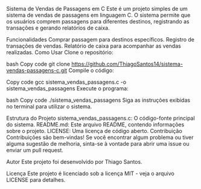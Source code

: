 Sistema de Vendas de Passagens em C
Este é um projeto simples de um sistema de vendas de passagens em linguagem C. O sistema permite que os usuários comprem passagens para diferentes destinos, registrando as transações e gerando relatórios de caixa.

Funcionalidades
Comprar passagem para destinos específicos.
Registro de transações de vendas.
Relatório de caixa para acompanhar as vendas realizadas.
Como Usar
Clone o repositório:

bash
Copy code
git clone https://github.com/ThiagoSantos14/sistema-vendas-passagens-c.git
Compile o código:

Copy code
gcc sistema_vendas_passagens.c -o sistema_vendas_passagens
Execute o programa:

bash
Copy code
./sistema_vendas_passagens
Siga as instruções exibidas no terminal para utilizar o sistema.

Estrutura do Projeto
sistema_vendas_passagens.c: O código-fonte principal do sistema.
README.md: Este arquivo README, contendo informações sobre o projeto.
LICENSE: Uma licença de código aberto.
Contribuição
Contribuições são bem-vindas! Se você encontrar algum problema ou tiver alguma sugestão de melhoria, sinta-se à vontade para abrir uma issue ou enviar um pull request.

Autor
Este projeto foi desenvolvido por Thiago Santos.

Licença
Este projeto é licenciado sob a licença MIT - veja o arquivo LICENSE para detalhes.
